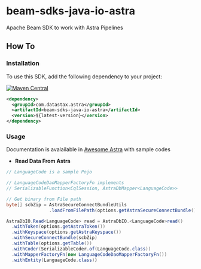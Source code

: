 # beam-sdks-java-io-astra

Apache Beam SDK to work with Astra Pipelines

## How To

### Installation

To use this SDK, add the following dependency to your project:

[![Maven Central](https://maven-badges.herokuapp.com/maven-central/com.datastax.astra/com.datastax.astra/badge.svg)](https://maven-badges.herokuapp.com/maven-central/com.datastax.astra/beam-sdks-java-io-astra)

```xml
<dependency>
  <groupId>com.datastax.astra</groupId>
  <artifactId>beam-sdks-java-io-astra</artifactId>
  <version>${latest-version}</version>
</dependency>
```

### Usage

Documentation is avalailable in [Awesome Astra](https://awesome-astra.github.io/docs/pages/tools/integration/apache-beam-google-dataflow/) with sample codes


- **Read Data From Astra**

```java
// LanguageCode is a sample Pojo

// LanguageCodeDaoMapperFactoryFn implements 
// SerializableFunction<CqlSession, AstraDbMapper<LanguageCode>>

// Get binary from File path
byte[] scbZip = AstraSecureConnectBundleUtils
                .loadFromFilePath(options.getAstraSecureConnectBundle());

AstraDbIO.Read<LanguageCode> read = AstraDbIO.<LanguageCode>read()
  .withToken(options.getAstraToken())
  .withKeyspace(options.getAstraKeyspace())
  .withSecureConnectBundle(scbZip)
  .withTable(options.getTable())
  .withCoder(SerializableCoder.of(LanguageCode.class))
  .withMapperFactoryFn(new LanguageCodeDaoMapperFactoryFn())
  .withEntity(LanguageCode.class))
```






